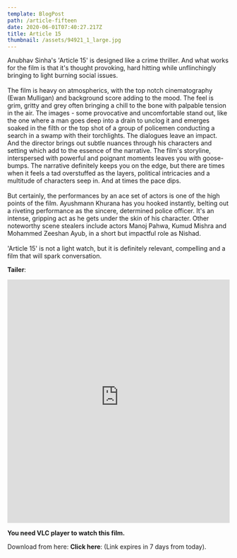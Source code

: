 ```yaml
---
template: BlogPost
path: /article-fifteen
date: 2020-06-01T07:40:27.217Z
title: Article 15
thumbnail: /assets/94921_1_large.jpg
---
```

Anubhav Sinha's 'Article 15' is designed like a crime thriller. And what works for the film is that it's thought provoking, hard hitting while unflinchingly bringing to light burning social issues.\
\
The film is heavy on atmospherics, with the top notch cinematography (Ewan Mulligan) and background score adding to the mood. The feel is grim, gritty and grey often bringing a chill to the bone with palpable tension in the air. The images - some provocative and uncomfortable stand out, like the one where a man goes deep into a drain to unclog it and emerges soaked in the filth or the top shot of a group of policemen conducting a search in a swamp with their torchlights. The dialogues leave an impact. And the director brings out subtle nuances through his characters and setting which add to the essence of the narrative. The film's storyline, interspersed with powerful and poignant moments leaves you with goose-bumps. The narrative definitely keeps you on the edge, but there are times when it feels a tad overstuffed as the layers, political intricacies and a multitude of characters seep in. And at times the pace dips.\
\
But certainly, the performances by an ace set of actors is one of the high points of the film. Ayushmann Khurana has you hooked instantly, belting out a riveting performance as the sincere, determined police officer. It's an intense, gripping act as he gets under the skin of his character. Other noteworthy scene stealers include actors Manoj Pahwa, Kumud Mishra and Mohammed Zeeshan Ayub, in a short but impactful role as Nishad.\
\
'Article 15' is not a light watch, but it is definitely relevant, compelling and a film that will spark conversation.

**Tailer**:

<iframe width="100%" height="550" src="https://www.youtube-nocookie.com/embed/HKOJY0cU63E" frameborder="0" allow="accelerometer; autoplay; encrypted-media; gyroscope; picture-in-picture" allowfullscreen></iframe>

**You need VLC player to watch this film.**

Download from here: **Click here**: (Link expires in 7 days from today).
